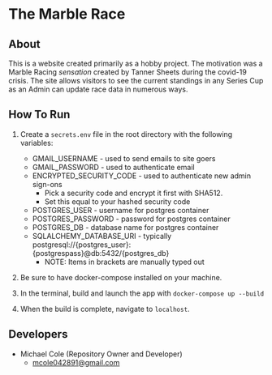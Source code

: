 # The Marble Race

## About

This is a website created primarily as a hobby project. The motivation was a Marble Racing _sensation_ created
by Tanner Sheets during the covid-19 crisis. The site allows visitors to see the current standings in any 
Series Cup as an Admin can update race data in numerous ways.

## How To Run

1. Create a `secrets.env` file in the root directory with the following variables:

    - GMAIL_USERNAME - used to send emails to site goers
    - GMAIL_PASSWORD - used to authenticate email
    - ENCRYPTED_SECURITY_CODE - used to authenticate new admin sign-ons
        - Pick a security code and encrypt it first with SHA512.
        - Set this equal to your hashed security code
    - POSTGRES_USER - username for postgres container
    - POSTGRES_PASSWORD - password for postgres container
    - POSTGRES_DB - database name for postgres container
    - SQLALCHEMY_DATABASE_URI - typically postgresql://{postgres_user}:{postgrespass}@db:5432/{postgres_db}
        - NOTE: Items in brackets are manually typed out

2. Be sure to have docker-compose installed on your machine.
3. In the terminal, build and launch the app with `docker-compose up --build`
4. When the build is complete, navigate to `localhost`.

## Developers

- Michael Cole (Repository Owner and Developer)
    - <mcole042891@gmail.com>
